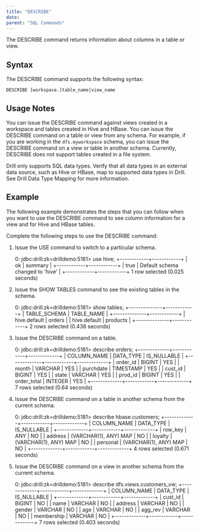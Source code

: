 ```yaml
---
title: "DESCRIBE"
date:  
parent: "SQL Commands"
---
```

The DESCRIBE command returns information about columns in a table or view.

## Syntax

The DESCRIBE command supports the following syntax:

    DESCRIBE [workspace.]table_name|view_name

## Usage Notes

You can issue the DESCRIBE command against views created in a workspace and
tables created in Hive and HBase. You can issue the DESCRIBE command
on a table or view from any schema. For example, if you are working in the
`dfs.myworkspace` schema, you can issue the DESCRIBE command on a view or
table in another schema. Currently, DESCRIBE does not support tables created
in a file system.

Drill only supports SQL data types. Verify that all data types in an external
data source, such as Hive or HBase, map to supported data types in Drill. See
Drill Data Type Mapping for more information.

## Example

The following example demonstrates the steps that you can follow when you want
to use the DESCRIBE command to see column information for a view and for Hive
and HBase tables.

Complete the following steps to use the DESCRIBE command:

  1. Issue the USE command to switch to a particular schema.

        0: jdbc:drill:zk=drilldemo:5181> use hive;
        +------------+------------+
        |   ok  |  summary   |
        +------------+------------+
        | true      | Default schema changed to 'hive' |
        +------------+------------+
        1 row selected (0.025 seconds)

  2. Issue the SHOW TABLES command to see the existing tables in the schema.

        0: jdbc:drill:zk=drilldemo:5181> show tables;
        +--------------+------------+
        | TABLE_SCHEMA | TABLE_NAME |
        +--------------+------------+
        | hive.default | orders     |
        | hive.default | products   |
        +--------------+------------+
        2 rows selected (0.438 seconds)

  3. Issue the DESCRIBE command on a table.

        0: jdbc:drill:zk=drilldemo:5181> describe orders;
        +-------------+------------+-------------+
        | COLUMN_NAME | DATA_TYPE  | IS_NULLABLE |
        +-------------+------------+-------------+
        | order_id  | BIGINT    | YES       |
        | month     | VARCHAR   | YES       |
        | purchdate   | TIMESTAMP  | YES        |
        | cust_id   | BIGINT    | YES       |
        | state     | VARCHAR   | YES       |
        | prod_id   | BIGINT    | YES       |
        | order_total | INTEGER | YES       |
        +-------------+------------+-------------+
        7 rows selected (0.64 seconds)

  4. Issue the DESCRIBE command on a table in another schema from the current schema.

        0: jdbc:drill:zk=drilldemo:5181> describe hbase.customers;
        +-------------+------------+-------------+
        | COLUMN_NAME | DATA_TYPE  | IS_NULLABLE |
        +-------------+------------+-------------+
        | row_key   | ANY       | NO        |
        | address   | (VARCHAR(1), ANY) MAP | NO        |
        | loyalty   | (VARCHAR(1), ANY) MAP | NO        |
        | personal  | (VARCHAR(1), ANY) MAP | NO        |
        +-------------+------------+-------------+
        4 rows selected (0.671 seconds)

  5. Issue the DESCRIBE command on a view in another schema from the current schema.

        0: jdbc:drill:zk=drilldemo:5181> describe dfs.views.customers_vw;
        +-------------+------------+-------------+
        | COLUMN_NAME | DATA_TYPE  | IS_NULLABLE |
        +-------------+------------+-------------+
        | cust_id   | BIGINT    | NO        |
        | name      | VARCHAR   | NO        |
        | address   | VARCHAR   | NO        |
        | gender    | VARCHAR   | NO        |
        | age       | VARCHAR   | NO        |
        | agg_rev   | VARCHAR   | NO        |
        | membership  | VARCHAR | NO        |
        +-------------+------------+-------------+
        7 rows selected (0.403 seconds)


